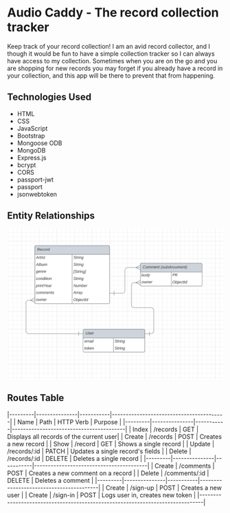 # Audio Caddy - The record collection tracker

Keep track of your record collection! I am an avid record collector, and I though it would be fun to have a simple collection tracker so I can always have access to my collection. Sometimes when you are on the go and you are shopping for new records you may forget if you already have a record in your collection, and this app will be there to prevent that from happening.

## Technologies Used
- HTML
- CSS
- JavaScript
- Bootstrap
- Mongoose ODB
- MongoDB
- Express.js
- bcrypt
- CORS
- passport-jwt
- passport
- jsonwebtoken

## Entity Relationships

![Entity Relationship Diagram](assets/Audio-Caddy-ERD.png)

## Routes Table

|---------|---------------|-----------|-----------------------------------------|
|  Name   |     Path      | HTTP Verb |                  Purpose                |
|---------|---------------|-----------|-----------------------------------------|
| Index   | /records      | GET       | Displays all records of the current user|
| Create  | /records      | POST      | Creates a new record                    |
| Show    | /record       | GET       | Shows a single record                   |
| Update  | /records/:id  | PATCH     | Updates a single record's fields        |
| Delete  | /records/:id  | DELETE    | Deletes a single record                 |
|---------|---------------|-----------|-----------------------------------------|
| Create  | /comments     | POST      | Creates a new comment on a record       |
| Delete  | /comments/:id | DELETE    | Deletes a comment                       |
|---------|---------------|-----------|-----------------------------------------|
| Create  | /sign-up      | POST      | Creates a new user                      |
| Create  | /sign-in      | POST      | Logs user in, creates new token         |
|-------------------------------------------------------------------------------|